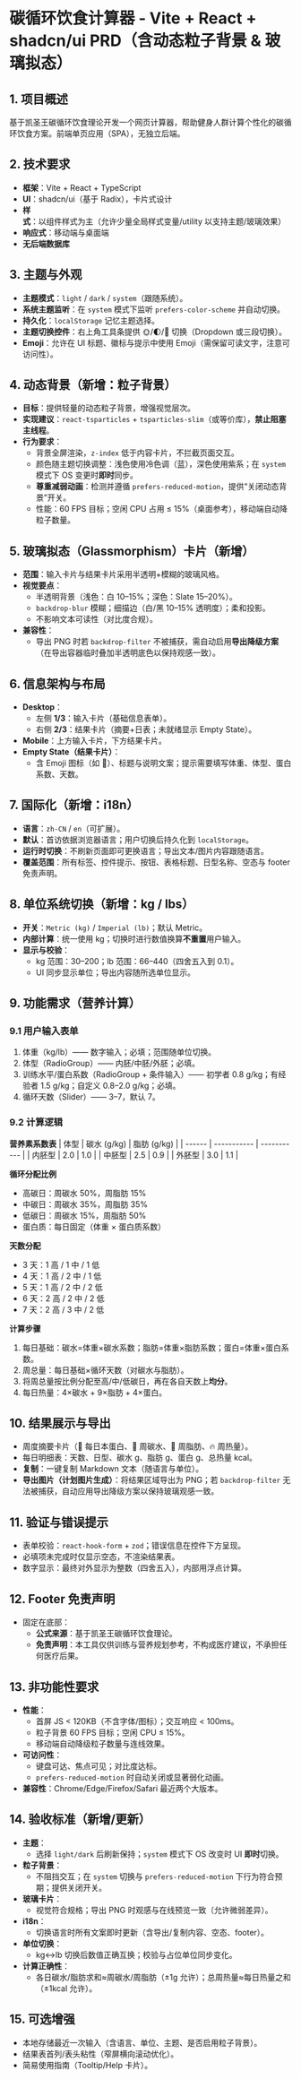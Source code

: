 # 碳循环饮食计算器 - Vite + React + shadcn/ui PRD（含动态粒子背景 & 玻璃拟态）

## 1. 项目概述
基于凯圣王碳循环饮食理论开发一个网页计算器，帮助健身人群计算个性化的碳循环饮食方案。前端单页应用（SPA），无独立后端。

## 2. 技术要求
- **框架**：Vite + React + TypeScript
- **UI**：shadcn/ui（基于 Radix），卡片式设计
- **样式**：以组件样式为主（允许少量全局样式变量/utility 以支持主题/玻璃效果）
- **响应式**：移动端与桌面端
- **无后端数据库**

## 3. 主题与外观
- **主题模式**：`light` / `dark` / `system`（跟随系统）。
- **系统主题监听**：在 `system` 模式下监听 `prefers-color-scheme` 并自动切换。
- **持久化**：`localStorage` 记忆主题选择。
- **主题切换控件**：右上角工具条提供 🌞/🌓/🌚 切换（Dropdown 或三段切换）。
- **Emoji**：允许在 UI 标题、徽标与提示中使用 Emoji（需保留可读文字，注意可访问性）。

## 4. 动态背景（新增：粒子背景）
- **目标**：提供轻量的动态粒子背景，增强视觉层次。
- **实现建议**：`react-tsparticles` + `tsparticles-slim`（或等价库），**禁止阻塞主线程**。
- **行为要求**：
  - 背景全屏渲染，`z-index` 低于内容卡片，不拦截页面交互。
  - 颜色随主题切换调整：浅色使用冷色调（蓝），深色使用紫系；在 `system` 模式下 OS 变更时**即时**同步。
  - **尊重减弱动画**：检测并遵循 `prefers-reduced-motion`，提供“关闭动态背景”开关。
  - 性能：60 FPS 目标；空闲 CPU 占用 ≤ 15%（桌面参考），移动端自动降粒子数量。

## 5. 玻璃拟态（Glassmorphism）卡片（新增）
- **范围**：输入卡片与结果卡片采用半透明+模糊的玻璃风格。
- **视觉要点**：
  - 半透明背景（浅色：白 10–15%；深色：Slate 15–20%）。
  - `backdrop-blur` 模糊；细描边（白/黑 10–15% 透明度）；柔和投影。
  - 不影响文本可读性（对比度合规）。
- **兼容性**：
  - 导出 PNG 时若 `backdrop-filter` 不被捕获，需自动启用**导出降级方案**（在导出容器临时叠加半透明底色以保持观感一致）。

## 6. 信息架构与布局
- **Desktop**：
  - 左侧 **1/3**：输入卡片（基础信息表单）。
  - 右侧 **2/3**：结果卡片（摘要+日表；未就绪显示 Empty State）。
- **Mobile**：上方输入卡片，下方结果卡片。
- **Empty State（结果卡片）**：
  - 含 Emoji 图标（如 📝）、标题与说明文案；提示需要填写体重、体型、蛋白系数、天数。

## 7. 国际化（新增：i18n）
- **语言**：`zh-CN` / `en`（可扩展）。
- **默认**：首访依据浏览器语言；用户切换后持久化到 `localStorage`。
- **运行时切换**：不刷新页面即可更换语言；导出文本/图片内容跟随语言。
- **覆盖范围**：所有标签、控件提示、按钮、表格标题、日型名称、空态与 footer 免责声明。

## 8. 单位系统切换（新增：kg / lbs）
- **开关**：`Metric (kg)` / `Imperial (lb)`；默认 Metric。
- **内部计算**：统一使用 kg；切换时进行数值换算**不重置**用户输入。
- **显示与校验**：
  - kg 范围：30–200；lb 范围：66–440（四舍五入到 0.1）。
  - UI 同步显示单位；导出内容随所选单位显示。

## 9. 功能需求（营养计算）
### 9.1 用户输入表单
1) 体重（kg/lb）—— 数字输入；必填；范围随单位切换。
2) 体型（RadioGroup）—— 内胚/中胚/外胚；必填。
3) 训练水平/蛋白系数（RadioGroup + 条件输入）—— 初学者 0.8 g/kg；有经验者 1.5 g/kg；自定义 0.8–2.0 g/kg；必填。
4) 循环天数（Slider）—— 3–7，默认 7。

### 9.2 计算逻辑
**营养素系数表**
| 体型   | 碳水 (g/kg) | 脂肪 (g/kg) |
| ------ | ----------- | ----------- |
| 内胚型 | 2.0         | 1.0         |
| 中胚型 | 2.5         | 0.9         |
| 外胚型 | 3.0         | 1.1         |

**循环分配比例**
- 高碳日：周碳水 50%，周脂肪 15%
- 中碳日：周碳水 35%，周脂肪 35%
- 低碳日：周碳水 15%，周脂肪 50%
- 蛋白质：每日固定（体重 × 蛋白质系数）

**天数分配**
- 3 天：1 高 / 1 中 / 1 低
- 4 天：1 高 / 2 中 / 1 低
- 5 天：1 高 / 2 中 / 2 低
- 6 天：2 高 / 2 中 / 2 低
- 7 天：2 高 / 3 中 / 2 低

**计算步骤**
1) 每日基础：碳水=体重×碳水系数；脂肪=体重×脂肪系数；蛋白=体重×蛋白系数。
2) 周总量：每日基础×循环天数（对碳水与脂肪）。
3) 将周总量按比例分配至高/中/低碳日，再在各自天数上**均分**。
4) 每日热量：4×碳水 + 9×脂肪 + 4×蛋白。

## 10. 结果展示与导出
- 周度摘要卡片（🥗 每日本蛋白、🍚 周碳水、🧈 周脂肪、🔥 周热量）。
- 每日明细表：天数、日型、碳水 g、脂肪 g、蛋白 g、总热量 kcal。
- **复制**：一键复制 Markdown 文本（随语言与单位）。
- **导出图片（计划图片生成）**：将结果区域导出为 PNG；若 `backdrop-filter` 无法被捕获，自动应用导出降级方案以保持玻璃观感一致。

## 11. 验证与错误提示
- 表单校验：`react-hook-form` + `zod`；错误信息在控件下方呈现。
- 必填项未完成时仅显示空态，不渲染结果表。
- 数字显示：最终对外显示为整数（四舍五入），内部用浮点计算。

## 12. Footer 免责声明
- 固定在底部：
  - **公式来源**：基于凯圣王碳循环饮食理论。
  - **免责声明**：本工具仅供训练与营养规划参考，不构成医疗建议，不承担任何医疗后果。

## 13. 非功能性要求
- **性能**：
  - 首屏 JS < 120KB（不含字体/图标）；交互响应 < 100ms。
  - 粒子背景 60 FPS 目标；空闲 CPU ≤ 15%。
  - 移动端自动降级粒子数量与连线效果。
- **可访问性**：
  - 键盘可达、焦点可见；对比度达标。
  - `prefers-reduced-motion` 时自动关闭或显著弱化动画。
- **兼容性**：Chrome/Edge/Firefox/Safari 最近两个大版本。

## 14. 验收标准（新增/更新）
- **主题**：
  - 选择 `light/dark` 后刷新保持；`system` 模式下 OS 改变时 UI **即时**切换。
- **粒子背景**：
  - 不阻挡交互；在 `system` 切换与 `prefers-reduced-motion` 下行为符合预期；提供关闭开关。
- **玻璃卡片**：
  - 视觉符合规格；导出 PNG 时观感与在线预览一致（允许微弱差异）。
- **i18n**：
  - 切换语言时所有文案即时更新（含导出/复制内容、空态、footer）。
- **单位切换**：
  - kg↔lb 切换后数值正确互换；校验与占位单位同步变化。
- **计算正确性**：
  - 各日碳水/脂肪求和≈周碳水/周脂肪（±1g 允许）；总周热量≈每日热量之和（±1kcal 允许）。

## 15. 可选增强
- 本地存储最近一次输入（含语言、单位、主题、是否启用粒子背景）。
- 结果表首列/表头粘性（窄屏横向滚动优化）。
- 简易使用指南（Tooltip/Help 卡片）。

